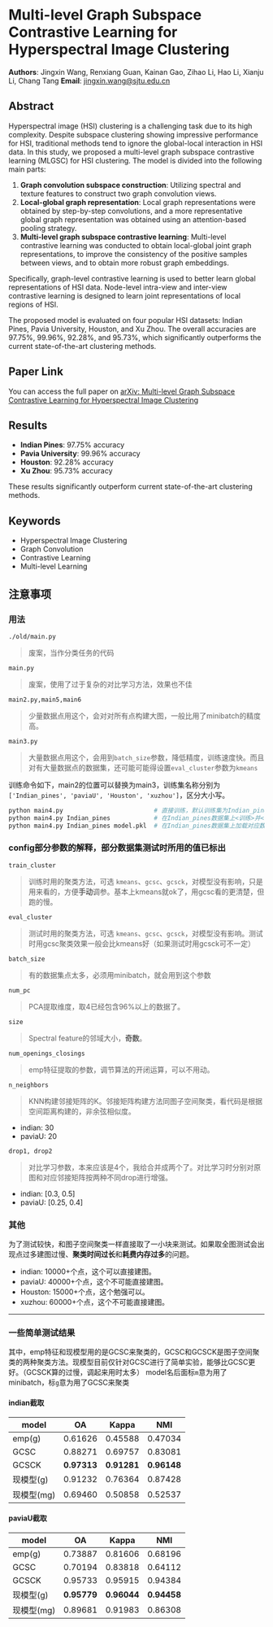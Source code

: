 # Multi-level Graph Subspace Contrastive Learning for Hyperspectral Image Clustering

**Authors**: Jingxin Wang, Renxiang Guan, Kainan Gao, Zihao Li, Hao Li, Xianju Li, Chang Tang
**Email**: jingxin.wang@sjtu.edu.cn
## Abstract
Hyperspectral image (HSI) clustering is a challenging task due to its high complexity. Despite subspace clustering showing impressive performance for HSI, traditional methods tend to ignore the global-local interaction in HSI data. In this study, we proposed a multi-level graph subspace contrastive learning (MLGSC) for HSI clustering. The model is divided into the following main parts:

1. **Graph convolution subspace construction**: Utilizing spectral and texture features to construct two graph convolution views.
2. **Local-global graph representation**: Local graph representations were obtained by step-by-step convolutions, and a more representative global graph representation was obtained using an attention-based pooling strategy.
3. **Multi-level graph subspace contrastive learning**: Multi-level contrastive learning was conducted to obtain local-global joint graph representations, to improve the consistency of the positive samples between views, and to obtain more robust graph embeddings.

Specifically, graph-level contrastive learning is used to better learn global representations of HSI data. Node-level intra-view and inter-view contrastive learning is designed to learn joint representations of local regions of HSI.

The proposed model is evaluated on four popular HSI datasets: Indian Pines, Pavia University, Houston, and Xu Zhou. The overall accuracies are 97.75%, 99.96%, 92.28%, and 95.73%, which significantly outperforms the current state-of-the-art clustering methods.

## Paper Link
You can access the full paper on [arXiv: Multi-level Graph Subspace Contrastive Learning for Hyperspectral Image Clustering](https://arxiv.org/abs/2404.05211)

## Results
- **Indian Pines**: 97.75% accuracy
- **Pavia University**: 99.96% accuracy
- **Houston**: 92.28% accuracy
- **Xu Zhou**: 95.73% accuracy

These results significantly outperform current state-of-the-art clustering methods.

## Keywords
- Hyperspectral Image Clustering
- Graph Convolution
- Contrastive Learning
- Multi-level Learning
  
## 注意事项
### 用法
`./old/main.py`
> 废案，当作分类任务的代码

`main.py`
> 废案，使用了过于复杂的对比学习方法，效果也不佳

`main2.py,main5,main6`
> 少量数据点用这个，会对对所有点构建大图，一般比用了minibatch的精度高。

`main3.py`
> 大量数据点用这个，会用到`batch_size`参数，降低精度，训练速度快。而且对有大量数据点的数据集，还可能可能得设置`eval_cluster`参数为`kmeans`

训练命令如下，main2的位置可以替换为main3，训练集名称分别为`['Indian_pines', 'paviaU', 'Houston', 'xuzhou']`，区分大小写。

``` bash
python main4.py                         # 直接训练，默认训练集为Indian_pines
python main4.py Indian_pines            # 在Indian_pines数据集上<训练>并<测试>，训练过程和测试结果保存到./result/，模型保存到./save/
python main4.py Indian_pines model.pkl  # 在Indian_pines数据集上加载对应数据集已保存的模型进行<测试>，测试结果保存到./result/
```

### config部分参数的解释，部分数据集测试时所用的值已标出
`train_cluster`
> 训练时用的聚类方法，可选 `kmeans`、`gcsc`、`gcsck`，对模型没有影响，只是用来看的，方便**手动**调参。基本上kmeans就ok了，用gcsc看的更清楚，但跑的慢。

`eval_cluster`
> 测试时用的聚类方法，可选 `kmeans`、`gcsc`、`gcsck`，对模型没有影响。测试时用gcsc聚类效果一般会比kmeans好（如果测试时用gcsck可不一定）

`batch_size`
> 有的数据集点太多，必须用minibatch，就会用到这个参数

`num_pc`
> PCA提取维度，取4已经包含96%以上的数据了。

`size`
> Spectral feature的邻域大小，**奇数**。

`num_openings_closings`
> emp特征提取的参数，调节算法的开闭运算，可以不用动。

`n_neighbors`
> KNN构建邻接矩阵的K。邻接矩阵构建方法同图子空间聚类，看代码是根据空间距离构建的，非余弦相似度。
+ indian: 30
+ paviaU: 20

`drop1, drop2`
> 对比学习参数，本来应该是4个，我给合并成两个了。对比学习时分别对原图和对应邻接矩阵按两种不同drop进行增强。
+ indian: [0.3, 0.5]
+ paviaU: [0.25, 0.4]

### 其他
为了测试较快，和图子空间聚类一样直接取了一小块来测试。如果取全图测试会出现点过多建图过慢、**聚类时间过长**和**耗费内存过多**的问题。
+ indian: 10000+个点，这个可以直接建图。
+ paviaU: 40000+个点，这个不可能直接建图。
+ Houston: 15000+个点，这个勉强可以。
+ xuzhou: 60000+个点，这个不可能直接建图。

---
### 一些简单测试结果
其中，emp特征和现模型用的是GCSC来聚类的，GCSC和GCSCK是图子空间聚类的两种聚类方法。现模型目前仅针对GCSC进行了简单实验，能够比GCSC更好。（GCSCK算的过慢，调起来用时太多）
model名后面标`m`意为用了minibatch，标`g`意为用了GCSC来聚类

#### indian截取

| model | OA | Kappa | NMI |
| ------ | ------ | ------ | ------ |
| emp(g) | 0.61626 | 0.45588 | 0.47034 |
| GCSC | 0.88271 | 0.69757 | 0.83081 |
| GCSCK | **0.97313** | **0.91281** | **0.96148** |
| 现模型(g) | 0.91232 | 0.76364 | 0.87428 |
| 现模型(mg) | 0.69460 | 0.50858 | 0.52537 |

#### paviaU截取

| model | OA | Kappa | NMI |
| ------ | ------ | ------ | ------ |
| emp(g) | 0.73887 | 0.81606 | 0.68196 |
| GCSC | 0.70194 | 0.83818 | 0.64112 |
| GCSCK | 0.95733 | 0.95915 | 0.94384 |
| 现模型(g) | **0.95779** | **0.96044** | **0.94458** |
| 现模型(mg) | 0.89681 | 0.91983 | 0.86308 |
